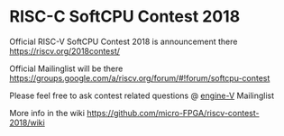 # RISC-C SoftCPU Contest 2018
Official RISC-V SoftCPU Contest 2018 is announcement there https://riscv.org/2018contest/

Official Mailinglist will be there https://groups.google.com/a/riscv.org/forum/#!forum/softcpu-contest

Please feel free to ask contest related questions @ [engine-V](https://groups.google.com/forum/#!forum/engine-v) Mailinglist

More info in the wiki https://github.com/micro-FPGA/riscv-contest-2018/wiki

